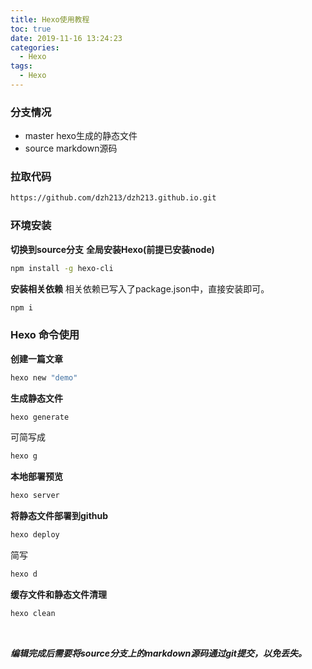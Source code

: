 ```yaml
---
title: Hexo使用教程
toc: true
date: 2019-11-16 13:24:23
categories:
  - Hexo
tags:
  - Hexo
---
```


### 分支情况
- master hexo生成的静态文件
- source markdown源码

### 拉取代码
``` bash
https://github.com/dzh213/dzh213.github.io.git
```
### 环境安装
**切换到source分支**
**全局安装Hexo(前提已安装node)**
```bash
npm install -g hexo-cli
```
**安装相关依赖**
相关依赖已写入了package.json中，直接安装即可。
```bash
npm i
```
### Hexo 命令使用
**创建一篇文章**
```bash
hexo new "demo"
```
**生成静态文件**
```bash
hexo generate
```
可简写成
```bash
hexo g
```
**本地部署预览**
```bash
hexo server
```
**将静态文件部署到github**
```bash
hexo deploy
```
简写
```bash
hexo d
```
**缓存文件和静态文件清理**
```bash
hexo clean
```
&nbsp;

***编辑完成后需要将source分支上的markdown源码通过git提交，以免丢失。***